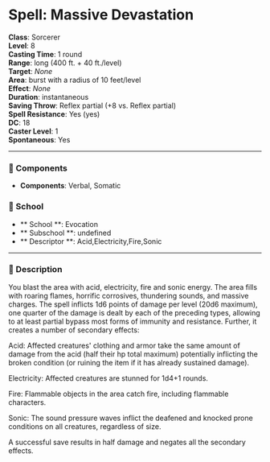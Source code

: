 
# Spell: Massive Devastation
**Class**: Sorcerer  
**Level**: 8  
**Casting Time**: 1 round  
**Range**: long (400 ft. + 40 ft./level)  
**Target**: _None_  
**Area**: burst with a radius of 10 feet/level  
**Effect**: _None_  
**Duration**: instantaneous  
**Saving Throw**: Reflex partial (+8 vs. Reflex partial)  
**Spell Resistance**: Yes (yes)  
**DC**: 18  
**Caster Level**: 1  
**Spontaneous**: Yes

---

### 🔮 Components
- **Components**: Verbal, Somatic

### 🏫 School
- ** School **: Evocation
- ** Subschool **: undefined
- ** Descriptor **: Acid,Electricity,Fire,Sonic
---

### 📜 Description
You blast the area with acid, electricity, fire and sonic energy. The area fills with roaring flames, horrific corrosives, thundering sounds, and massive charges. The spell inflicts 1d6 points of damage per level (20d6 maximum), one quarter of the damage is dealt by each of the preceding types, allowing to at least partial bypass most forms of immunity and resistance. Further, it creates a number of secondary effects:

Acid: Affected creatures' clothing and armor take the same amount of damage from the acid (half their hp total maximum) potentially inflicting the broken condition (or ruining the item if it has already sustained damage).

Electricity: Affected creatures are stunned for 1d4+1 rounds.

Fire: Flammable objects in the area catch fire, including flammable characters.

Sonic: The sound pressure waves inflict the deafened and knocked prone conditions on all creatures, regardless of size.

A successful save results in half damage and negates all the secondary effects.
